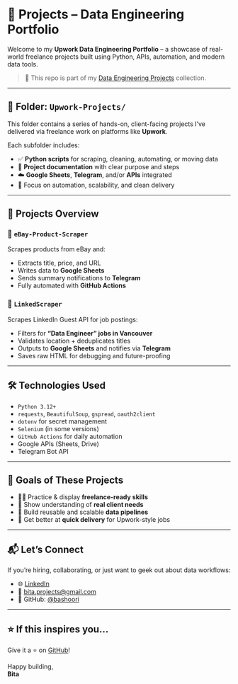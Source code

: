 # 💼 Projects – Data Engineering Portfolio

Welcome to my **Upwork Data Engineering Portfolio** – a showcase of real-world freelance projects built using Python, APIs, automation, and modern data tools.

> 📍 This repo is part of my [Data Engineering Projects](https://github.com/bashoori/Data-Engineering-Projects) collection.

---

## 📁 Folder: `Upwork-Projects/`

This folder contains a series of hands-on, client-facing projects I’ve delivered via freelance work on platforms like **Upwork**.

Each subfolder includes:
- ✅ **Python scripts** for scraping, cleaning, automating, or moving data
- 🧠 **Project documentation** with clear purpose and steps
- ☁️ **Google Sheets**, **Telegram**, and/or **APIs** integrated
- 🧪 Focus on automation, scalability, and clean delivery

---

## 🧰 Projects Overview

### 🔹 `eBay-Product-Scraper`
Scrapes products from eBay and:
- Extracts title, price, and URL
- Writes data to **Google Sheets**
- Sends summary notifications to **Telegram**
- Fully automated with **GitHub Actions**

### 🔹 `LinkedScraper`
Scrapes LinkedIn Guest API for job postings:
- Filters for **“Data Engineer” jobs in Vancouver**
- Validates location + deduplicates titles
- Outputs to **Google Sheets** and notifies via **Telegram**
- Saves raw HTML for debugging and future-proofing

---

## 🛠️ Technologies Used

- `Python 3.12+`
- `requests`, `BeautifulSoup`, `gspread`, `oauth2client`
- `dotenv` for secret management
- `Selenium` (in some versions)
- `GitHub Actions` for daily automation
- Google APIs (Sheets, Drive)
- Telegram Bot API

---

## 🚀 Goals of These Projects

- 🧑‍💻 Practice & display **freelance-ready skills**
- 💼 Show understanding of **real client needs**
- 🧪 Build reusable and scalable **data pipelines**
- 🎯 Get better at **quick delivery** for Upwork-style jobs

---

## 📬 Let’s Connect

If you’re hiring, collaborating, or just want to geek out about data workflows:

- 🌐 [LinkedIn](https://linkedin.com/in/bashoori)
- 📩 bita.projects@gmail.com
- 🧠 GitHub: [@bashoori](https://github.com/bashoori)

---

## ⭐ If this inspires you…
Give it a ⭐ on [GitHub](https://github.com/bashoori/Data-Engineering-Projects)!

Happy building,  
**Bita**

